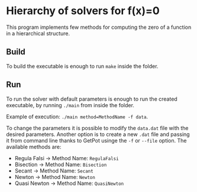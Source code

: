 # Hierarchy of solvers for f(x)=0

This program implements few methods for computing the zero of a function in a hierarchical structure.

## Build 

To build the executable is enough to run `make` inside the folder.

## Run 

To run the solver with default parameters is enough to run the created executable, by running `./main` from inside the folder.

Example of execution:
`./main method=MethodName -f data`.

To change the parameters it is possible to modify the `data.dat` file with the desired parameters. 
Another option is to create a new `.dat` file and passing it from command line thanks to GetPot usinge the `-f` or `--file` option.
The available methods are:
- Regula Falsi -> Method Name: `RegulaFalsi`
- Bisection    -> Method Name: `Bisection`
- Secant       -> Method Name: `Secant`
- Newton       -> Method Name: `Newton`
- Quasi Newton -> Method Name: `QuasiNewton`
